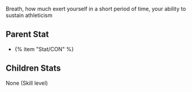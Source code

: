 Breath, how much exert yourself in a short period of time, your ability to sustain athleticism

## Parent Stat

* {% item "Stat/CON" %}

## Children Stats

None (Skill level)
